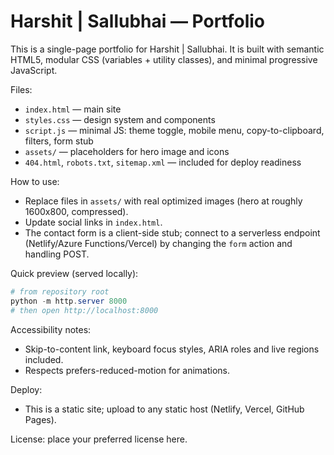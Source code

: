 # Harshit | Sallubhai — Portfolio

This is a single-page portfolio for Harshit | Sallubhai. It is built with semantic HTML5, modular CSS (variables + utility classes), and minimal progressive JavaScript.

Files:
- `index.html` — main site
- `styles.css` — design system and components
- `script.js` — minimal JS: theme toggle, mobile menu, copy-to-clipboard, filters, form stub
- `assets/` — placeholders for hero image and icons
- `404.html`, `robots.txt`, `sitemap.xml` — included for deploy readiness

How to use:
- Replace files in `assets/` with real optimized images (hero at roughly 1600x800, compressed).
- Update social links in `index.html`.
- The contact form is a client-side stub; connect to a serverless endpoint (Netlify/Azure Functions/Vercel) by changing the `form` action and handling POST.

Quick preview (served locally):
```powershell
# from repository root
python -m http.server 8000
# then open http://localhost:8000
```

Accessibility notes:
- Skip-to-content link, keyboard focus styles, ARIA roles and live regions included.
- Respects prefers-reduced-motion for animations.

Deploy:
- This is a static site; upload to any static host (Netlify, Vercel, GitHub Pages).

License: place your preferred license here.
